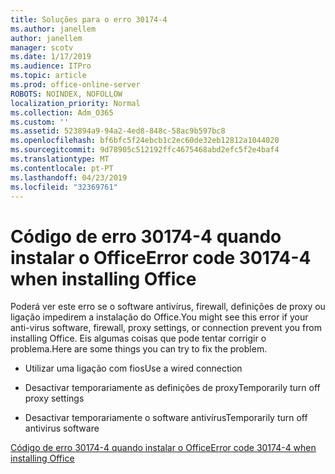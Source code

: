 ```yaml
---
title: Soluções para o erro 30174-4
ms.author: janellem
author: janellem
manager: scotv
ms.date: 1/17/2019
ms.audience: ITPro
ms.topic: article
ms.prod: office-online-server
ROBOTS: NOINDEX, NOFOLLOW
localization_priority: Normal
ms.collection: Adm_O365
ms.custom: ''
ms.assetid: 523894a9-94a2-4ed8-848c-58ac9b597bc8
ms.openlocfilehash: bf6bfc5f24ebcb1c2ec60de32eb12812a1044020
ms.sourcegitcommit: 9d78905c512192ffc4675468abd2efc5f2e4baf4
ms.translationtype: MT
ms.contentlocale: pt-PT
ms.lasthandoff: 04/23/2019
ms.locfileid: "32369761"
---
```

# <a name="error-code-30174-4-when-installing-office"></a><span data-ttu-id="c1bf8-102">Código de erro 30174-4 quando instalar o Office</span><span class="sxs-lookup"><span data-stu-id="c1bf8-102">Error code 30174-4 when installing Office</span></span>

<span data-ttu-id="c1bf8-103">Poderá ver este erro se o software antivírus, firewall, definições de proxy ou ligação impedirem a instalação do Office.</span><span class="sxs-lookup"><span data-stu-id="c1bf8-103">You might see this error if your anti-virus software, firewall, proxy settings, or connection prevent you from installing Office.</span></span> <span data-ttu-id="c1bf8-104">Eis algumas coisas que pode tentar corrigir o problema.</span><span class="sxs-lookup"><span data-stu-id="c1bf8-104">Here are some things you can try to fix the problem.</span></span>
  
- <span data-ttu-id="c1bf8-105">Utilizar uma ligação com fios</span><span class="sxs-lookup"><span data-stu-id="c1bf8-105">Use a wired connection</span></span>
    
- <span data-ttu-id="c1bf8-106">Desactivar temporariamente as definições de proxy</span><span class="sxs-lookup"><span data-stu-id="c1bf8-106">Temporarily turn off proxy settings</span></span>
    
- <span data-ttu-id="c1bf8-107">Desactivar temporariamente o software antivírus</span><span class="sxs-lookup"><span data-stu-id="c1bf8-107">Temporarily turn off antivirus software</span></span>
    
[<span data-ttu-id="c1bf8-108">Código de erro 30174-4 quando instalar o Office</span><span class="sxs-lookup"><span data-stu-id="c1bf8-108">Error code 30174-4 when installing Office</span></span>](https://support.office.com/article/5d5551db-266f-47b3-93fc-d51c2e8f4c0b?wt.mc_id=Alchemy_ClientDIA)
  

